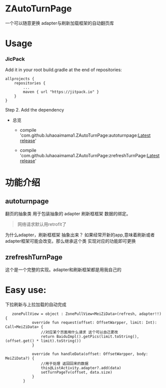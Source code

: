 # ZAutoTurnPage

一个可以随意更换 adapter与刷新加载框架的自动翻页库

# Usage

### JicPack
Add it in your root build.gradle at the end of repositories:

	allprojects {
		repositories {
			...
			maven { url "https://jitpack.io" }
		}
	}
Step 2. Add the dependency
* 总览
    * compile 'com.github.luhaoaimama1.ZAutoTurnPage:autoturnpage:[Latest release](https://github.com/luhaoaimama1/ZAutoTurnPage/releases)'

    * compile 'com.github.luhaoaimama1.ZAutoTurnPage:zrefreshTurnPage:[Latest release](https://github.com/luhaoaimama1/ZAutoTurnPage/releases)'

# 功能介绍

## autoturnpage

翻页的抽象类 用于包装抽象的 adapter 刷新框框架 数据的绑定。

> 网络请求默认用retrofit了

为什么adapter，刷新框框架 抽象出来？ 如果经常开新的app,意味着刷新或者adapter框架可能会改变。那么继承这个类 实现对应的功能即可更换

## zrefreshTurnPage

这个是一个完整的实现。adapter和刷新框架都是用我自己的

# Easy use:


下拉刷新与上拉加载的自动完成

```
   zonePullView = object : ZonePullView<MeiZiData>(refresh, adapter!!) {
            override fun request(offset: OffsetWarpper, limit: Int): Call<MeiZiData> {
                //对应某个页面用什么请求 这个可以自己更改
                return BaiduImpl().getPics(limit.toString(), (offset.get() * limit).toString())
            }

            override fun handleData(offset: OffsetWarpper, body: MeiZiData?) {
                //用于处理 返回回来的数据
                this@ListActivity.adapter?.add(data)
                setTurnPageTv(offset, data.size)
            }
        }
```
